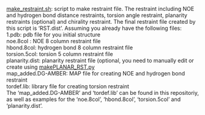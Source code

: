 
[make_restraint.sh]( https://github.com/baifan-wang/computational_chemistry_tools/blob/master/NMR_structure_calculation/make_restraint.sh): script to make restraint file. The restraint including NOE and hydrogen bond distance restraints, torsion angle restraint, planarity restraints (optional) and chirality restraint. The final restraint file created by this script is ‘RST.dist’. Assuming you already have the following files:    
1.pdb: pdb file for you initial structure    
noe.8col : NOE 8 column restraint file     
hbond.8col: hydrogen bond 8 column restraint file     
torsion.5col: torsion 5 column restraint file    
planarity.dist: planarity restraint file (optional, you need to manually edit or create using [makePLANAR_RST.py](https://github.com/baifan-wang/computational_chemistry_tools/tree/master/Amber)    
map_added.DG-AMBER: MAP file for creating NOE and hydrogen bond restraint    
tordef.lib: library file for creating torsion restraint    
The ‘map_added.DG-AMBER’ and ‘tordef.lib’ can be found in this repositoriy, as well as examples for the ‘noe.8col’, ‘hbond.8col’, ‘torsion.5col’ and ‘planarity.dist’.    
